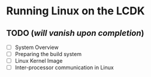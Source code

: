 # Running Linux on the LCDK

## TODO (*will vanish upon completion*)
* [ ] System Overview
* [ ] Preparing the build system
* [ ] Linux Kernel Image
* [ ] Inter-processor communication in Linux
